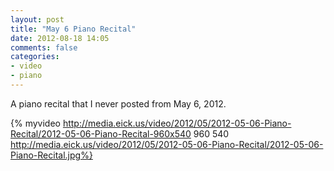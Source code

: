 ```yaml
---
layout: post
title: "May 6 Piano Recital"
date: 2012-08-18 14:05
comments: false
categories: 
- video
- piano
---
```

A piano recital that I never posted from May 6, 2012.

{% myvideo http://media.eick.us/video/2012/05/2012-05-06-Piano-Recital/2012-05-06-Piano-Recital-960x540 960 540  http://media.eick.us/video/2012/05/2012-05-06-Piano-Recital/2012-05-06-Piano-Recital.jpg%}

